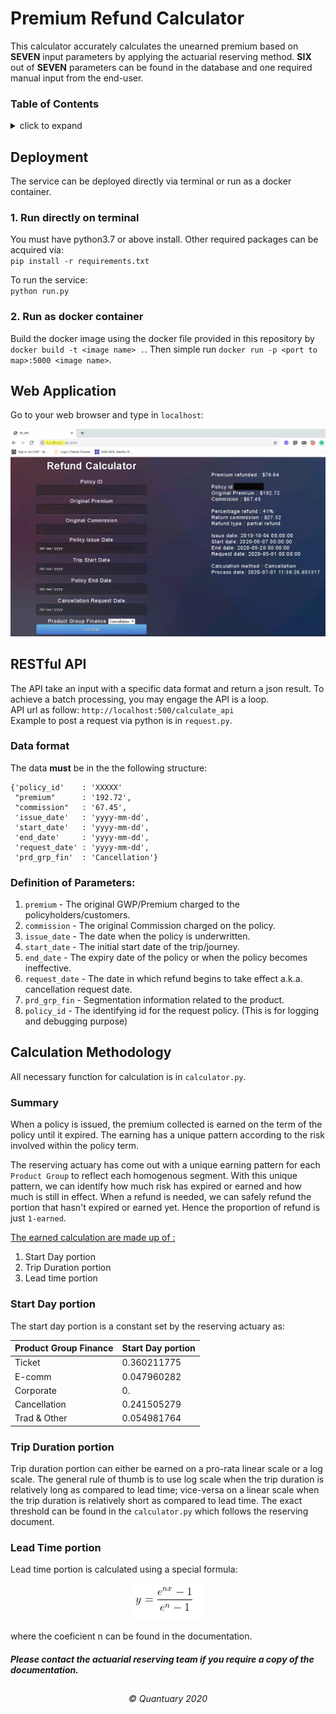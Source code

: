 # Premium Refund Calculator
This calculator accurately calculates the unearned premium based on **SEVEN** input parameters by applying the actuarial reserving method.
**SIX** out of **SEVEN** parameters can be found in the database and one required manual input from the end-user.

### Table of Contents
<details>
    <summary>click to expand</summary>
    
* [Deployment](#deployment)
	* [1. Run directly on terminal](#1-run-directly-on-terminal)
	* [2. Run as docker container](#2-run-as-docker-container)
* [Web Application](#web-application)
* [RESTful API](#restful-api)  
	* [Data format](#data-format)
    * [Definition of Parameters](#definition-of-parameters)
* [Running Web Application](#running-Web-application)
* [Calculation Methodology](#calculation-methodology)
	* [Summary](#summary)
	* [Start Day portion](#start-day-portion)
    * [Trip Duration portion](#trip-duration-portion)
    * [Lead Time portion](#lead-time-portion)
    

</details>

## Deployment
The service can be deployed directly via terminal or run as a docker container.

### 1. Run directly on terminal
You must have python3.7 or above install. Other required packages can be acquired via:<br>
`pip install -r requirements.txt`<br>

To run the service:<br>
`python run.py`

### 2. Run as docker container
Build the docker image using the docker file provided in this repository by `docker build -t <image name> .`. 
Then simple run `docker run -p <port to map>:5000 <image name>`.

## Web Application
Go to your web browser and type in `localhost`:<br>
<p align="center">
  <img src="static/webapp.png">
</p>

## RESTful API
The API take an input with a specific data format and return a json result.
To achieve a batch processing, you may engage the API is a loop.<br>
API url as follow: `http://localhost:500/calculate_api`<br>
Example to post a request via python is in `request.py`.

### Data format
The data **must** be in the the following structure:<br>
```
{'policy_id'    : 'XXXXX'
 "premium"      : '192.72',
 "commission"   : '67.45', 
 'issue_date'   : 'yyyy-mm-dd',
 'start_date'   : 'yyyy-mm-dd',
 'end_date'     : 'yyyy-mm-dd',
 'request_date' : 'yyyy-mm-dd',
 'prd_grp_fin'  : 'Cancellation'}
```

### Definition of Parameters:
1. `premium`      - The original GWP/Premium charged to the policyholders/customers.
3. `commission`   - The original Commission charged on the policy.
4. `issue_date`   - The date when the policy is underwritten.
5. `start_date`   - The initial start date of the trip/journey.
6. `end_date`     - The expiry date of the policy or when the policy becomes ineffective.
7. `request_date` - The date in which refund begins to take effect a.k.a. cancellation request date.
8. `prd_grp_fin`  - Segmentation information related to the product.
9. `policy_id`    - The identifying id for the request policy. (This is for logging and debugging purpose)

## Calculation Methodology
All necessary function for calculation is in `calculator.py`.<br>

### Summary
When a policy is issued, the premium collected is earned on the term of the policy until it expired.
The earning has a unique pattern according to the risk involved within the policy term.

The reserving actuary has come out with a unique earning pattern for each `Product Group` to reflect each homogenous segment.
With this unique pattern, we can identify how much risk has expired or earned and how much is still in effect.
When a refund is needed, we can safely refund the portion that hasn't expired or earned yet.
Hence the proportion of refund is just `1-earned`.

<ins>The earned calculation are made up of :</ins>

1. Start Day portion
2. Trip Duration portion
3. Lead time portion

### Start Day portion
The start day portion is a constant set by the reserving actuary as:

| Product Group Finance | Start Day portion |
| --------------------- | ----------------- |
|      Ticket           | 0.360211775       |
|      E-comm           | 0.047960282       |
|      Corporate        | 0.                |
|      Cancellation     | 0.241505279       |
|      Trad & Other     | 0.054981764       |


### Trip Duration portion
Trip duration portion can either be earned on a pro-rata linear scale or a log scale.
The general rule of thumb is to use log scale when the trip duration is relatively long as compared to lead time; vice-versa on a linear scale when the trip duration is relatively short as compared to lead time.
The exact threshold can be found in the `calculator.py` which follows the reserving document.

### Lead Time portion
Lead time portion is calculated using a special formula:
<p align="center">
  <img src="static/y.png">
</p>

where the coeficient n can be found in the documentation.

##### *Please contact the actuarial reserving team if you require a copy of the documentation.*
## 
<h6 align="center">
&copy; Quantuary 2020
</h6>
